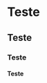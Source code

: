 <!DOCTYPE html>
<html lang="en">
<head>
  <meta charset="UTF-8">
  <meta name="viewport" content="width=device-width, initial-scale=1.0">
  <title>Document</title>
</head>
<body>
  <h1>Teste</h1>
  <h2>Teste</h2>
  <h3>Teste</h3>
  <h4>Teste</h4>
</body>
</html>
